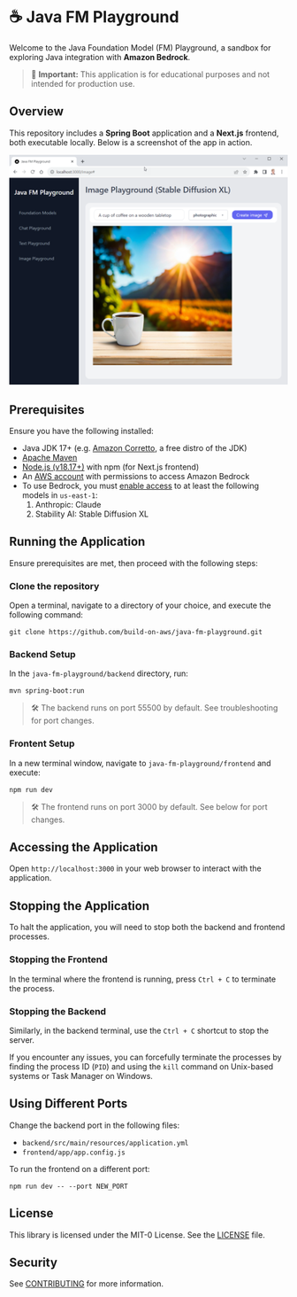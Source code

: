 # ☕ Java FM Playground

Welcome to the Java Foundation Model (FM) Playground, a sandbox for exploring Java integration with **Amazon Bedrock**.

> 🚨 **Important:** This application is for educational purposes and not intended for production use.

## Overview

This repository includes a **Spring Boot** application and a **Next.js** frontend, both executable locally. Below is a screenshot of the app in action.

![Screenshot of the Java FM Playground](screenshot.png)

## Prerequisites

Ensure you have the following installed:

- Java JDK 17+ (e.g. [Amazon Corretto](https://aws.amazon.com/corretto), a free distro of the JDK)
- [Apache Maven](https://maven.apache.org/install.html)
- [Node.js (v18.17+)](https://docs.npmjs.com/downloading-and-installing-node-js-and-npm) with npm (for Next.js frontend)
- An [AWS account](https://aws.amazon.com/free/) with permissions to access Amazon Bedrock
- To use Bedrock, you must [enable access](https://docs.aws.amazon.com/bedrock/latest/userguide/model-access.html#add-model-access) to at least the following models in `us-east-1`: 
  1. Anthropic: Claude
  2. Stability AI: Stable Diffusion XL

## Running the Application

Ensure prerequisites are met, then proceed with the following steps:

### Clone the repository

Open a terminal, navigate to a directory of your choice, and execute the following command:

```shell
git clone https://github.com/build-on-aws/java-fm-playground.git
```

### Backend Setup

In the `java-fm-playground/backend` directory, run:

```shell
mvn spring-boot:run
```

> 🛠 The backend runs on port 55500 by default. See troubleshooting for port changes.

### Frontent Setup

In a new terminal window, navigate to `java-fm-playground/frontend` and execute:

```shell
npm run dev
```

> 🛠 The frontend runs on port 3000 by default. See below for port changes.

## Accessing the Application

Open `http://localhost:3000` in your web browser to interact with the application.

## Stopping the Application

To halt the application, you will need to stop both the backend and frontend processes.

### Stopping the Frontend

In the terminal where the frontend is running, press `Ctrl + C` to terminate the process.

### Stopping the Backend

Similarly, in the backend terminal, use the `Ctrl + C` shortcut to stop the server.

If you encounter any issues, you can forcefully terminate the processes by finding the process ID (`PID`) and using the `kill` command on Unix-based systems or Task Manager on Windows.


## Using Different Ports

Change the backend port in the following files:
- `backend/src/main/resources/application.yml`
- `frontend/app/app.config.js`

To run the frontend on a different port:

```shell
npm run dev -- --port NEW_PORT
```

## License

This library is licensed under the MIT-0 License. See the [LICENSE](LICENSE) file.

## Security

See [CONTRIBUTING](CONTRIBUTING.md#security-issue-notifications) for more information.
